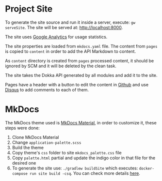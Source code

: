 
# Project Site

To generate the site source and run it inside a server, execute: `gw serveSite`. The site will be
served at: [http://localhost:8000](http://localhost:8000).

The site uses [Google Analytics] for usage statistics.

The site properties are loaded from `mkdocs.yaml` file. The content from `pages` is copied to
`content` in order to add the API Markdown to content.

As `content` directory is created from `pages` processed content, it should be ignored by SCM and it
will be deleted by the clean task.

The site takes the Dokka API generated by all modules and add it to the site.

Pages have a header with a button to edit the content in [Github] and use [Disqus] to add comments
to each of them.

[Google Analytics]: https://analytics.google.com
[Github]: https://github.com
[Disqus]: https://disqus.com

# MkDocs

The MkDocs theme used is [MkDocs Material], in order to customize it, these steps were done:

1. Clone MkDocs Material
2. Change `application-palette.scss`
3. Build the theme
4. Copy theme's `css` folder to site `mkdocs_palette.css` file
5. Copy `palette.html` partial and update the indigo color in that file for the desired one
6. To generate the site use: `./gradlew buildSite` which executes:
   `docker-compose run site build -csq`. You can check more details [here][site build].

[site build]: https://hub.docker.com/r/squidfunk/mkdocs-material
[MkDocs Material]: https://squidfunk.github.io/mkdocs-material
